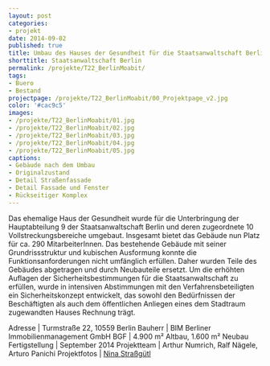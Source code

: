 ```yaml
---
layout: post
categories:
- projekt
date: 2014-09-02
published: true
title: Umbau des Hauses der Gesundheit für die Staatsanwaltschaft Berlin
shorttitle: Staatsanwaltschaft Berlin
permalink: /projekte/T22_BerlinMoabit/
tags: 
- Buero
- Bestand
projectpage: /projekte/T22_BerlinMoabit/00_Projektpage_v2.jpg 
color: '#cac9c5'
images:
- /projekte/T22_BerlinMoabit/01.jpg
- /projekte/T22_BerlinMoabit/02.jpg
- /projekte/T22_BerlinMoabit/03.jpg
- /projekte/T22_BerlinMoabit/04.jpg
- /projekte/T22_BerlinMoabit/05.jpg
captions:
- Gebäude nach dem Umbau
- Originalzustand
- Detail Straßenfassade
- Detail Fassade und Fenster
- Rückseitiger Komplex
---
```

Das ehemalige Haus der Gesundheit wurde für die Unterbringung der Hauptabteilung 9 der Staatsanwaltschaft Berlin und deren zugeordnete 10 Vollstreckungsbereiche umgebaut. Insgesamt bietet das Gebäude nun Platz für ca. 290 MitarbeiterInnen. Das bestehende Gebäude mit seiner Grundrissstruktur und kubischen Ausformung konnte die Funktionsanforderungen nicht umfänglich erfüllen. Daher wurden Teile des Gebäudes abgetragen und durch Neubauteile ersetzt. Um die erhöhten Auflagen der Sicherheitsbestimmungen für die Staatsanwaltschaft zu erfüllen, wurde in intensiven Abstimmungen mit den Verfahrensbeteiligten ein Sicherheitskonzept entwickelt, das sowohl den Bedürfnissen der Beschäftigten als auch dem öffentlichen Anliegen eines dem Stadtraum zugewandten Hauses Rechnung trägt.

Adresse				|	Turmstraße 22, 10559 Berlin
Bauherr				|	BIM Berliner Immobilienmanagement GmbH
BGF					|	4.900 m² Altbau, 1.600 m² Neubau
Fertigstellung		|	September 2014
Projektteam			|	Arthur Numrich, Ralf Nägele, Arturo Panichi
Projektfotos		|	[Nina Straßgütl](http://www.ninastrg.de/)